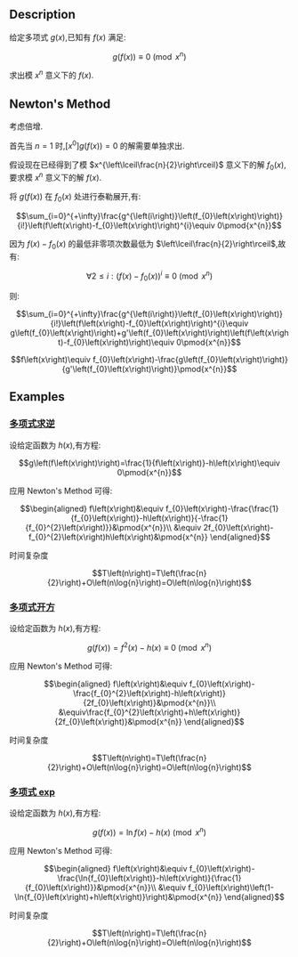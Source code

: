## Description

给定多项式 $g\left(x\right)$,已知有 $f\left(x\right)$ 满足:

$$g\left(f\left(x\right)\right)\equiv 0\pmod{x^{n}}$$

求出模 $x^{n}$ 意义下的 $f\left(x\right)$.

## Newton's Method

考虑倍增.

首先当 $n=1$ 时,$\left[x^{0}\right]g\left(f\left(x\right)\right)=0$ 的解需要单独求出.

假设现在已经得到了模 $x^{\left\lceil\frac{n}{2}\right\rceil}$ 意义下的解 $f_{0}\left(x\right)$,要求模 $x^{n}$ 意义下的解 $f\left(x\right)$.

将 $g\left(f\left(x\right)\right)$ 在 $f_{0}\left(x\right)$ 处进行泰勒展开,有:

$$\sum_{i=0}^{+\infty}\frac{g^{\left(i\right)}\left(f_{0}\left(x\right)\right)}{i!}\left(f\left(x\right)-f_{0}\left(x\right)\right)^{i}\equiv 0\pmod{x^{n}}$$

因为 $f\left(x\right)-f_{0}\left(x\right)$ 的最低非零项次数最低为 $\left\lceil\frac{n}{2}\right\rceil$,故有:

$$\forall 2\leqslant i:\left(f\left(x\right)-f_{0}\left(x\right)\right)^{i}\equiv 0\pmod{x^{n}}$$

则:

$$\sum_{i=0}^{+\infty}\frac{g^{\left(i\right)}\left(f_{0}\left(x\right)\right)}{i!}\left(f\left(x\right)-f_{0}\left(x\right)\right)^{i}\equiv g\left(f_{0}\left(x\right)\right)+g'\left(f_{0}\left(x\right)\right)\left(f\left(x\right)-f_{0}\left(x\right)\right)\equiv 0\pmod{x^{n}}$$

$$f\left(x\right)\equiv f_{0}\left(x\right)-\frac{g\left(f_{0}\left(x\right)\right)}{g'\left(f_{0}\left(x\right)\right)}\pmod{x^{n}}$$

## Examples

### <span id="inv">[多项式求逆](../poly-inv)</span>

设给定函数为 $h\left(x\right)$,有方程:

$$g\left(f\left(x\right)\right)=\frac{1}{f\left(x\right)}-h\left(x\right)\equiv 0\pmod{x^{n}}$$

应用 Newton's Method 可得:

$$\begin{aligned}
    f\left(x\right)&\equiv f_{0}\left(x\right)-\frac{\frac{1}{f_{0}\left(x\right)}-h\left(x\right)}{-\frac{1}{f_{0}^{2}\left(x\right)}}&\pmod{x^{n}}\\
    &\equiv 2f_{0}\left(x\right)-f_{0}^{2}\left(x\right)h\left(x\right)&\pmod{x^{n}}
\end{aligned}$$

时间复杂度

$$T\left(n\right)=T\left(\frac{n}{2}\right)+O\left(n\log{n}\right)=O\left(n\log{n}\right)$$

### <span id="sqrt">[多项式开方](../poly-sqrt)</span>

设给定函数为 $h\left(x\right)$,有方程:

$$g\left(f\left(x\right)\right)=f^{2}\left(x\right)-h\left(x\right)\equiv 0\pmod{x^{n}}$$

应用 Newton's Method 可得:

$$\begin{aligned}
    f\left(x\right)&\equiv f_{0}\left(x\right)-\frac{f_{0}^{2}\left(x\right)-h\left(x\right)}{2f_{0}\left(x\right)}&\pmod{x^{n}}\\
    &\equiv\frac{f_{0}^{2}\left(x\right)+h\left(x\right)}{2f_{0}\left(x\right)}&\pmod{x^{n}}
\end{aligned}$$

时间复杂度

$$T\left(n\right)=T\left(\frac{n}{2}\right)+O\left(n\log{n}\right)=O\left(n\log{n}\right)$$

### <span id="exp">[多项式 exp](../poly-exp)</span>

设给定函数为 $h\left(x\right)$,有方程:

$$g\left(f\left(x\right)\right)=\ln{f\left(x\right)}-h\left(x\right)\pmod{x^{n}}$$

应用 Newton's Method 可得:

$$\begin{aligned}
    f\left(x\right)&\equiv f_{0}\left(x\right)-\frac{\ln{f_{0}\left(x\right)}-h\left(x\right)}{\frac{1}{f_{0}\left(x\right)}}&\pmod{x^{n}}\\
    &\equiv f_{0}\left(x\right)\left(1-\ln{f_{0}\left(x\right)+h\left(x\right)}\right)&\pmod{x^{n}}
\end{aligned}$$

时间复杂度

$$T\left(n\right)=T\left(\frac{n}{2}\right)+O\left(n\log{n}\right)=O\left(n\log{n}\right)$$














